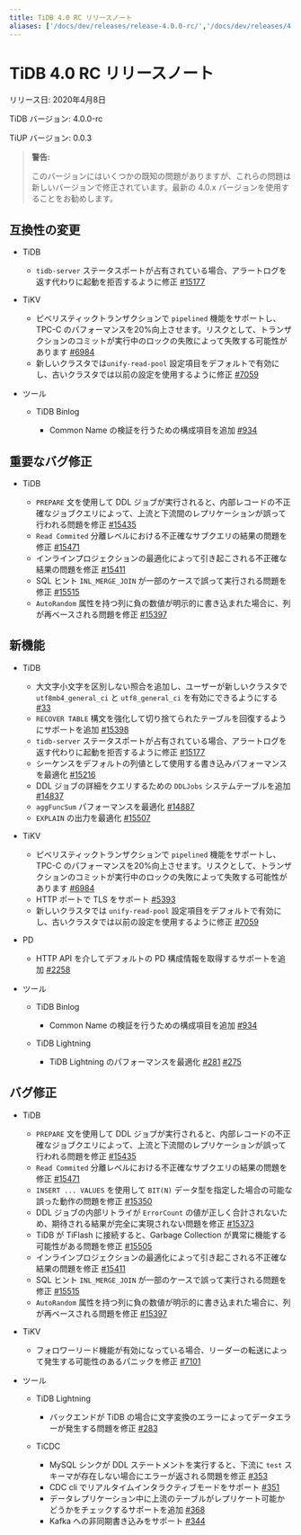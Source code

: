 ```yaml
---
title: TiDB 4.0 RC リリースノート
aliases: ['/docs/dev/releases/release-4.0.0-rc/','/docs/dev/releases/4.0.0-rc/']
---
```


# TiDB 4.0 RC リリースノート

リリース日: 2020年4月8日

TiDB バージョン: 4.0.0-rc

TiUP バージョン: 0.0.3

> **警告:**
>
> このバージョンにはいくつかの既知の問題がありますが、これらの問題は新しいバージョンで修正されています。最新の 4.0.x バージョンを使用することをお勧めします。

## 互換性の変更

+ TiDB

    - `tidb-server` ステータスポートが占有されている場合、アラートログを返す代わりに起動を拒否するように修正 [#15177](https://github.com/pingcap/tidb/pull/15177)

+ TiKV

    - ピベリスティックトランザクションで `pipelined` 機能をサポートし、TPC-C のパフォーマンスを20%向上させます。リスクとして、トランザクションのコミットが実行中のロックの失敗によって失敗する可能性があります [#6984](https://github.com/tikv/tikv/pull/6984)
    - 新しいクラスタでは`unify-read-pool` 設定項目をデフォルトで有効にし、古いクラスタでは以前の設定を使用するように修正 [#7059](https://github.com/tikv/tikv/pull/7059)

+ ツール

    - TiDB Binlog

        * Common Name の検証を行うための構成項目を追加 [#934](https://github.com/pingcap/tidb-binlog/pull/934)

## 重要なバグ修正

+ TiDB

    - `PREPARE` 文を使用して DDL ジョブが実行されると、内部レコードの不正確なジョブクエリによって、上流と下流間のレプリケーションが誤って行われる問題を修正 [#15435](https://github.com/pingcap/tidb/pull/15435)
    - `Read Commited` 分離レベルにおける不正確なサブクエリの結果の問題を修正 [#15471](https://github.com/pingcap/tidb/pull/15471)
    - インラインプロジェクションの最適化によって引き起こされる不正確な結果の問題を修正 [#15411](https://github.com/pingcap/tidb/pull/15411)
    - SQL ヒント `INL_MERGE_JOIN` が一部のケースで誤って実行される問題を修正 [#15515](https://github.com/pingcap/tidb/pull/15515)
    - `AutoRandom` 属性を持つ列に負の数値が明示的に書き込まれた場合に、列が再ベースされる問題を修正 [#15397](https://github.com/pingcap/tidb/pull/15397)

## 新機能

+ TiDB

    - 大文字小文字を区別しない照合を追加し、ユーザーが新しいクラスタで `utf8mb4_general_ci` と `utf8_general_ci` を有効にできるようにする [#33](https://github.com/pingcap/tidb/projects/33)
    - `RECOVER TABLE` 構文を強化して切り捨てられたテーブルを回復するようにサポートを追加 [#15398](https://github.com/pingcap/tidb/pull/15398)
    - `tidb-server` ステータスポートが占有されている場合、アラートログを返す代わりに起動を拒否するように修正 [#15177](https://github.com/pingcap/tidb/pull/15177)
    - シーケンスをデフォルトの列値として使用する書き込みパフォーマンスを最適化 [#15216](https://github.com/pingcap/tidb/pull/15216)
    - DDL ジョブの詳細をクエリするための `DDLJobs` システムテーブルを追加 [#14837](https://github.com/pingcap/tidb/pull/14837)
    - `aggFuncSum` パフォーマンスを最適化 [#14887](https://github.com/pingcap/tidb/pull/14887)
    - `EXPLAIN` の出力を最適化 [#15507](https://github.com/pingcap/tidb/pull/15507)

+ TiKV

    - ピベリスティックトランザクションで `pipelined` 機能をサポートし、TPC-C のパフォーマンスを20%向上させます。リスクとして、トランザクションのコミットが実行中のロックの失敗によって失敗する可能性があります [#6984](https://github.com/tikv/tikv/pull/6984)
    - HTTP ポートで TLS をサポート [#5393](https://github.com/tikv/tikv/pull/5393)
    - 新しいクラスタでは `unify-read-pool` 設定項目をデフォルトで有効にし、古いクラスタでは以前の設定を使用するように修正 [#7059](https://github.com/tikv/tikv/pull/7059)

+ PD

    - HTTP API を介してデフォルトの PD 構成情報を取得するサポートを追加 [#2258](https://github.com/pingcap/pd/pull/2258)

+ ツール

    - TiDB Binlog

        * Common Name の検証を行うための構成項目を追加 [#934](https://github.com/pingcap/tidb-binlog/pull/934)

    - TiDB Lightning

        * TiDB Lightning のパフォーマンスを最適化 [#281](https://github.com/pingcap/tidb-lightning/pull/281) [#275](https://github.com/pingcap/tidb-lightning/pull/275)

## バグ修正

+ TiDB

    - `PREPARE` 文を使用して DDL ジョブが実行されると、内部レコードの不正確なジョブクエリによって、上流と下流間のレプリケーションが誤って行われる問題を修正 [#15435](https://github.com/pingcap/tidb/pull/15435)
    - `Read Commited` 分離レベルにおける不正確なサブクエリの結果の問題を修正 [#15471](https://github.com/pingcap/tidb/pull/15471)
    - `INSERT ... VALUES` を使用して `BIT(N)` データ型を指定した場合の可能な誤った動作の問題を修正 [#15350](https://github.com/pingcap/tidb/pull/15350)
    - DDL ジョブの内部リトライが `ErrorCount` の値が正しく合計されないため、期待される結果が完全に実現されない問題を修正 [#15373](https://github.com/pingcap/tidb/pull/15373)
    - TiDB が TiFlash に接続すると、Garbage Collection が異常に機能する可能性がある問題を修正 [#15505](https://github.com/pingcap/tidb/pull/15505)
    - インラインプロジェクションの最適化によって引き起こされる不正確な結果の問題を修正 [#15411](https://github.com/pingcap/tidb/pull/15411)
    - SQL ヒント `INL_MERGE_JOIN` が一部のケースで誤って実行される問題を修正 [#15515](https://github.com/pingcap/tidb/pull/15515)
    - `AutoRandom` 属性を持つ列に負の数値が明示的に書き込まれた場合に、列が再ベースされる問題を修正 [#15397](https://github.com/pingcap/tidb/pull/15397)

+ TiKV

    - フォロワーリード機能が有効になっている場合、リーダーの転送によって発生する可能性のあるパニックを修正 [#7101](https://github.com/tikv/tikv/pull/7101)

+ ツール

    - TiDB Lightning

        * バックエンドが TiDB の場合に文字変換のエラーによってデータエラーが発生する問題を修正 [#283](https://github.com/pingcap/tidb-lightning/pull/283)

    - TiCDC

        * MySQL シンクが DDL ステートメントを実行すると、下流に `test` スキーマが存在しない場合にエラーが返される問題を修正 [#353](https://github.com/pingcap/tiflow/pull/353)
        * CDC cli でリアルタイムインタラクティブモードをサポート [#351](https://github.com/pingcap/tiflow/pull/351)
        * データレプリケーション中に上流のテーブルがレプリケート可能かどうかをチェックするサポートを追加 [#368](https://github.com/pingcap/tiflow/pull/368)
        * Kafka への非同期書き込みをサポート [#344](https://github.com/pingcap/tiflow/pull/344)